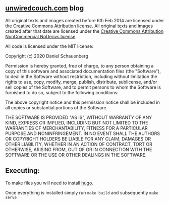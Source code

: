 ## [unwiredcouch.com][1] blog
All original texts and images created before 6th Feb 2014 are licensed under
the [Creative Commons Attribution license][2]. All original texts and images
created after that date are licensed under the [Creative Commons Attribution
NonCommercial NoDerivs license][3].

All code is licensed under the MIT license:

  Copyright (c) 2020 Daniel Schauenberg

  Permission is hereby granted, free of charge, to any person obtaining
  a copy of this software and associated documentation files (the
  "Software"), to deal in the Software without restriction, including
  without limitation the rights to use, copy, modify, merge, publish,
  distribute, sublicense, and/or sell copies of the Software, and to
  permit persons to whom the Software is furnished to do so, subject to
  the following conditions:

  The above copyright notice and this permission notice shall be
  included in all copies or substantial portions of the Software.

  THE SOFTWARE IS PROVIDED "AS IS", WITHOUT WARRANTY OF ANY KIND,
  EXPRESS OR IMPLIED, INCLUDING BUT NOT LIMITED TO THE WARRANTIES OF
  MERCHANTABILITY, FITNESS FOR A PARTICULAR PURPOSE AND
  NONINFRINGEMENT. IN NO EVENT SHALL THE AUTHORS OR COPYRIGHT HOLDERS BE
  LIABLE FOR ANY CLAIM, DAMAGES OR OTHER LIABILITY, WHETHER IN AN ACTION
  OF CONTRACT, TORT OR OTHERWISE, ARISING FROM, OUT OF OR IN CONNECTION
  WITH THE SOFTWARE OR THE USE OR OTHER DEALINGS IN THE SOFTWARE.

## Executing:
  To make files you will need to install [hugo][4].

  Once everything is installed simply run
  `make build` and subsequently `make serve`

[1]: http://unwiredcouch.com
[2]: http://creativecommons.org/licenses/by/3.0/
[3]: https://creativecommons.org/licenses/by-nc-nd/3.0/
[4]: https://gohugo.io/
